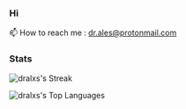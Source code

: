 ### Hi

📫 How to reach me : dr.ales@protonmail.com

### Stats
![dralxs's Streak](https://github-readme-streak-stats.herokuapp.com/?user=dralxs&theme=vue-dark&hide_border=true)

![dralxs's Top Languages](https://github-readme-stats.vercel.app/api/top-langs/?username=dralxs&theme=vue-dark&show_icons=true&hide_border=true&layout=compact)

